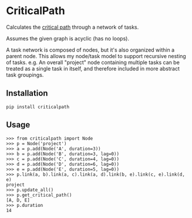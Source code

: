 CriticalPath
============

Calculates the
[critical path](http://en.wikipedia.org/wiki/Critical_path_method)
through a network of tasks.

Assumes the given graph is acyclic (has no loops).

A task network is composed of nodes, but it's also organized within
a parent node. This allows my node/task model to support recursive nesting
of tasks. e.g. An overall "project" node containing multiple tasks can be
treated as a single task in itself, and therefore included in more abstract
task groupings.

Installation
------------

    pip install criticalpath

Usage
-----

    >>> from criticalpath import Node
    >>> p = Node('project')
    >>> a = p.add(Node('A', duration=3))
    >>> b = p.add(Node('B', duration=3, lag=0))
    >>> c = p.add(Node('C', duration=4, lag=0))
    >>> d = p.add(Node('D', duration=6, lag=0))
    >>> e = p.add(Node('E', duration=5, lag=0))
    >>> p.link(a, b).link(a, c).link(a, d).link(b, e).link(c, e).link(d, e)
    project
    >>> p.update_all()
    >>> p.get_critical_path()
    [A, D, E]
    >>> p.duration
    14

